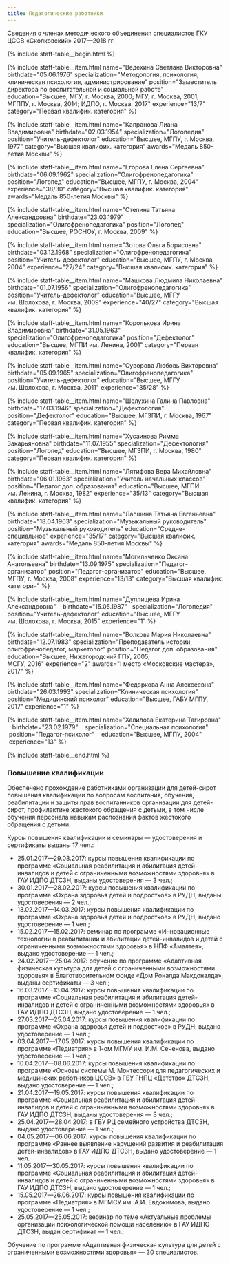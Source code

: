 ```yaml
---
title: Педагогические работники
---
```



Сведения о членах методического объединения специалистов ГКУ ЦССВ «Сколковский» 2017—2018 гг.

{% include staff-table__begin.html %}

{% include staff-table__item.html
    name="Ведехина Светлана Викторовна"
    birthdate="05.06.1976"
    specialization="Методология, психология, клиническая&nbsp;психология, администрирование"
    position="Заместитель директора по&nbsp;воспитательной и&nbsp;социальной работе"
    education="<nobr>Высшее, МГУ, г. Москва, 2000;</nobr> <nobr>МГУ, г. Москва, 2001;</nobr> <nobr>МГППУ, г. Москва, 2014;</nobr> <nobr>ИДПО, г. Москва, 2017</nobr>"
    experience="13/7"
    category="Первая квалифик. категория"
%}

{% include staff-table__item.html
    name="Капранова Лиана Владимировна"
    birthdate="02.03.1954"
    specialization="Логопедия"
    position="Учитель-дефектолог"
    education="Высшее, МГПУ, г. Москва, 1977"
    category="Высшая квалифик. категория"
    awards="Медаль 850-летия Москвы"
%}

{% include staff-table__item.html
    name="Егорова Елена Сергеевна"
    birthdate="06.09.1962"
    specialization="Олигофренопедагогика"
    position="Логопед"
    education="Высшее, МГПУ, г. Москва, 2004"
    experience="38/30"
    category="Высшая квалифик. категория"
    awards="Медаль 850-летия Москвы"
%}

{% include staff-table__item.html 
    name="Степина Татьяна Александровна"
    birthdate="23.03.1979" 
    specialization="Олигофренопедагогика"
    position="Логопед"
    education="Высшее, РОСНОУ, г. Москва, 2009"
%}

{% include staff-table__item.html
    name="Зотова Ольга Борисовна"
    birthdate="03.12.1968"
    specialization="Олигофренопедагогика"
    position="Учитель-дефектолог"
    education="Высшее, МГПУ, г. Москва, 2004"
    experience="27/24"
    category="Высшая квалифик. категория"
%}

{% include staff-table__item.html
    name="Машкова Людмила Николаевна"
    birthdate="01.07.1956"
    specialization="Олигофренопедагогика"
    position="Учитель-дефектолог"
    education="Высшее, МГГУ им. Шолохова, г. Москва, 2009"
    experience="40/27"
    category="Высшая квалифик. категория"
%}

{% include staff-table__item.html
    name="Королькова Ирина Владимировна"
    birthdate="31.05.1963"
    specialization="Олигофренопедагогика"
    position="Дефектолог"
    education="Высшее, МГПИ им. Ленина, 2001"
    category="Первая квалифик. категория"
%}

{% include staff-table__item.html
    name="Суворова Любовь Викторовна"
    birthdate="05.09.1965"
    specialization="Олигофренопедагогика"
    position="Учитель-дефектолог"
    education="Высшее, МГГУ им. Шолохова, г. Москва, 2011"
    experience="35/28"
%}

{% include staff-table__item.html
    name="Шелухина Галина Павловна"
    birthdate="17.03.1946"
    specialization="Дефектология"
    position="Дефектолог"
    education="Высшее, МГЗПИ, г. Москва, 1967"
    category="Первая квалифик. категория"
%}

{% include staff-table__item.html
    name="Хусаинова Римма Закарьяновна"
    birthdate="11.07.1955"
    specialization="Дефектология"
    position="Логопед"
    education="Высшее, МГЗПИ, г. Москва, 1980"
    category="Первая квалифик. категория"
%}

{% include staff-table__item.html
    name="Лятифова Вера Михайловна"
    birthdate="06.01.1963"
    specialization="Учитель начальных классов"
    position="Педагог доп. образования"
    education="Высшее, МГПИ им. Ленина, г. Москва, 1982"
    experience="35/13"
    category="Высшая квалифик. категория"
%}

{% include staff-table__item.html
    name="Лапшина Татьяна Евгеньевна"
    birthdate="18.04.1963"
    specialization="Музыкальный руководитель"
    position="Музыкальный руководитель"
    education="Средне-специальное"
    experience="35/17"
    category="Высшая квалифик. категория"
    awards="Медаль 850-летия Москвы"
%}

{% include staff-table__item.html
    name="Могильченко Оксана Анатольевна"
    birthdate="13.09.1975"
    specialization="Педагог-организатор"
    position="Педагог-организатор"
    education="Высшее, МГПУ, г. Москва, 2008"
    experience="13/13"
    category="Высшая квалифик. категория"
%}

{% include staff-table__item.html
    name="Дуплищева Ирина Александровна"
    birthdate="15.05.1987"
    specialization="Логопедия"
    position="Учитель-дефектолог"
    education="Высшее, МГГУ им. Шолохова, г. Москва, 2015"
    experience="1"
%}

{% include staff-table__item.html
    name="Волкова Мария Николаевна"
    birthdate="12.07.1983"
    specialization="Преподаватель истории, олигофренопедагог, маркетолог"
    position="Педагог доп. образования"
    education="Высшее, Нижегородский ГПУ, 2005;<br>МСГУ, 2016"
    experience="2"
    awards="I место «Московские мастера», 2017"
%}

{% include staff-table__item.html
    name="Федоркова Анна Алексеевна"
    birthdate="26.03.1993"
    specialization="Клиническая психология"
    position="Медицинский психолог"
    education="Высшее, ГАБУ МГПУ, 2017"
    experience="1"
%}

{% include staff-table__item.html
    name="Халилова Екатерина Тагировна"
    birthdate="23.02.1979"
    specialization="Специальная психология"
    position="Педагог-психолог"
    education="Высшее, МГПУ, 2004"
    experience="13"
%}

{% include staff-table__end.html %}


### Повышение квалификации

Обеспечено прохождение работниками организации для детей-сирот повышения квалификации по вопросам воспитания, обучения,
реабилитации и защиты прав воспитанников организации для детей-сирот, профилактике жестокого обращения с детьми, в том
числе обучения персонала навыкам распознания фактов жестокого обращения с детьми.

Курсы повышения квалификации и семинары — удостоверения и сертификаты выданы 17 чел.:
* 25.01.2017—29.03.2017: курсы повышения квалификации по программе «Социальная реабилитация и абилитация детей-инвалидов и детей с ограниченными возможностями здоровья» в ГАУ ИДПО ДТСЗН, выданы удостоверения — 3 чел.;
* 30.01.2017—28.02.2017: курсы повышения квалификации по программе «Охрана здоровья детей и подростков» в РУДН, выданы удостоверения — 2 чел.;
* 13.02.2017—14.03.2017: курсы повышения квалификации по программе «Охрана здоровья детей и подростков» в РУДН, выдано удостоверение — 1 чел.;
* 15.02.2017—15.02.2017: семинар по программе «Инновационные технологии в реабилитации и абилитации детей-инвалидов и детей с ограниченными возможностями здоровья» в НПФ «Амалтея», выдано удостоверение — 1 чел.; 
* 24.02.2017—25.04.2017: обучение по программе «Адаптивная физическая культура для детей с ограниченными возможностями здоровья» в Благотворительном фонде «Дом Роналда Макдоналда», выданы сертификаты — 3 чел.;
* 16.03.2017—13.04.2017: курсы повышения квалификации по программе «Социальная реабилитация и абилитация детей-инвалидов и детей с ограниченными возможностями здоровья» в ГАУ ИДПО ДТСЗН, выдано удостоверение — 1 чел.;
* 27.03.2017—25.04.2017: курсы повышения квалификации по программе «Охрана здоровья детей и подростков» в РУДН, выдано удостоверение — 1 чел.;
* 03.04.2017—17.05.2017: курсы повышения квалификации по программе «Педиатрия» в 1-ом МГМУ им. И.М. Сеченова, выдано удостоверение — 1 чел.;
* 10.04.2017—08.06.2017: курсы повышения квалификации по программе «Основы системы М. Монтессори для педагогических и медицинских работников ЦССВ» в ГБУ ГНПЦ «Детство» ДТСЗН, выдано удостоверение — 1 чел.;
* 21.04.2017—19.05.2017: курсы повышения квалификации по программе «Социальная реабилитация и абилитация детей-инвалидов и детей с ограниченными возможностями здоровья» в ГАУ ИДПО ДТСЗН, выданы удостоверения — 3 чел.;
* 25.04.2017—28.04.2017: в ГБУ РЦ семейного устройства ДТСЗН, выдано удостоверение — 1 чел.;
* 04.05.2017—06.06.2017: курсы повышения квалификации по программе «Раннее выявление нарушений развития и реабилитация детей-инвалидов» в ГАУ ИДПО ДТСЗН, выдано удостоверение — 1 чел.
* 11.05.2017—30.05.2017: курсы повышения квалификации по программе «Социальная реабилитация и абилитация детей-инвалидов и детей с ограниченными возможностями здоровья» в ГАУ ИДПО ДТСЗН, выдано удостоверение — 1 чел.;
* 15.05.2017—26.06.2017: курсы повышения квалификации по программе «Педиатрия» в МГМСУ им. А.И. Евдокимова, выдано удостоверение — 1 чел.;
* 25.05.2017—25.05.2017: вебинар по теме «Актуальные проблемы организации психологической помощи населению» в ГАУ ИДПО ДТСЗН, выдан сертификат — 1 чел.;

Обучение по программе «Адаптивная физическая культура для детей с ограниченными возможностями здоровья» — 30 специалистов.
